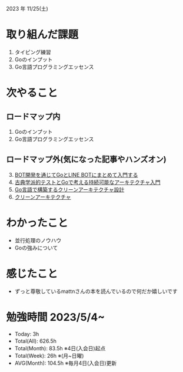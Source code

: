 
2023 年 11/25(土)

# 取り組んだ課題

1. タイピング練習
7. Goのインプット
8. Go言語プログラミングエッセンス 

# 次やること

## ロードマップ内

1. Goのインプット
2. Go言語プログラミングエッセンス 

## ロードマップ外(気になった記事やハンズオン)
3. [BOT開発を通じてGoとLINE BOTにまとめて入門する](https://zenn.dev/yagi_eng/books/c0f1a13174737dafa3e9)
4. [古典学派的テストとGoで考える持続可能なアーキテクチャ入門](https://zenn.dev/jy8752/books/73769005e6afa9/viewer/chapter1)
1. [Go言語で構築するクリーンアーキテクチャ設計](https://techbookfest.org/product/9a3U54LBdKDE30ewPS6Ugn?productVariantID=itEzQN5gKZX8gXMmLTEXAB)
5. [クリーンアーキテクチャ](https://nuits.jp/entry/easiest-clean-architecture-2019-09)

# わかったこと

*  並行処理のノウハウ
*  Goの強みについて

# 感じたこと

* ずっと尊敬しているmattnさんの本を読んでいるので何だか嬉しいです

# 勉強時間 2023/5/4~

* Today: 3h
* Total(All): 626.5h　
* Total(Month): 83.5h ※4日(入会日)起点
* Total(Week): 26h ※(月~日曜)
* AVG(Month): 104.5h ※毎月4日(入会日)更新
